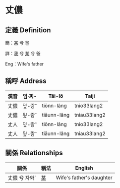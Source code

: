 # 丈儂
## 定義 Definition
簡：[某](member18.md) 兮 爸

詳：[我](member1.md) 兮 [某](member18.md) 兮 爸

Eng：Wife's father

## 稱呼 Address

漢音 | 임·찌- | Tâi-lô | Taiji
--- | --- | --- | --- 
丈儂 | 뎌ᇫ-랑ˆ | tiōnn-lâng | tnio33lang2 
丈儂 | ᄃᆤᇫ-랑ˆ | tiāunn-lâng | tniau33lang2 
丈人 | 뎌ᇫ-랑ˆ | tiōnn-lâng | tnio33lang2 
丈人 | ᄃᆤᇫ-랑ˆ | tiāunn-lâng | tniau33lang2 


## 關係 Relationships

關係 | 稱法 | English
--- | --- | --- 
丈儂 兮 자와ˊ | [某](member18.md) | Wife's father's daughter
